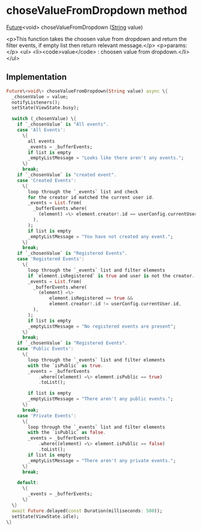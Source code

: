


# choseValueFromDropdown method








[Future](https:api.flutter.dev/flutter/dart-async/Future-class.html)&lt;void\> choseValueFromDropdown
([String](https:api.flutter.dev/flutter/dart-core/String-class.html) value)





\<p\>This function takes the choosen value from dropdown and
return the filter events, if empty list then return relevant message.\</p\>
\<p\>params:\</p\>
\<ul\>
\<li\>\<code\>value\</code\> : choosen value from dropdown.\</li\>
\</ul\>



## Implementation

```dart
Future\<void\> choseValueFromDropdown(String value) async \{
  _chosenValue = value;
  notifyListeners();
  setState(ViewState.busy);

  switch (_chosenValue) \{
    if `_chosenValue` is "All events".
    case 'All Events':
      \{
        all events
        _events = _bufferEvents;
        if list is empty
        _emptyListMessage = "Looks like there aren't any events.";
      \}
      break;
    if `_chosenValue` is "created event".
    case 'Created Events':
      \{
        loop through the `_events` list and check
        for the creator id matched the current user id.
        _events = List.from(
          _bufferEvents.where(
            (element) =\> element.creator!.id == userConfig.currentUser.id,
          ),
        );
        if list is empty
        _emptyListMessage = "You have not created any event.";
      \}
      break;
    if `_chosenValue` is "Registered Events".
    case 'Registered Events':
      \{
        loop through the `_events` list and filter elements
        if `element.isRegistered` is true and user is not the creator.
        _events = List.from(
          _bufferEvents.where(
            (element) =\>
                element.isRegistered == true &&
                element.creator!.id != userConfig.currentUser.id,
          ),
        );
        if list is empty
        _emptyListMessage = "No registered events are present";
      \}
      break;
    if `_chosenValue` is "Registered Events".
    case 'Public Events':
      \{
        loop through the `_events` list and filter elements
        with the `isPublic` as true.
        _events = _bufferEvents
            .where((element) =\> element.isPublic == true)
            .toList();

        if list is empty
        _emptyListMessage = "There aren't any public events.";
      \}
      break;
    case 'Private Events':
      \{
        loop through the `_events` list and filter elements
        with the `isPublic` as false.
        _events = _bufferEvents
            .where((element) =\> element.isPublic == false)
            .toList();
        if list is empty
        _emptyListMessage = "There aren't any private events.";
      \}
      break;

    default:
      \{
        _events = _bufferEvents;
      \}
  \}
  await Future.delayed(const Duration(milliseconds: 500));
  setState(ViewState.idle);
\}
```







